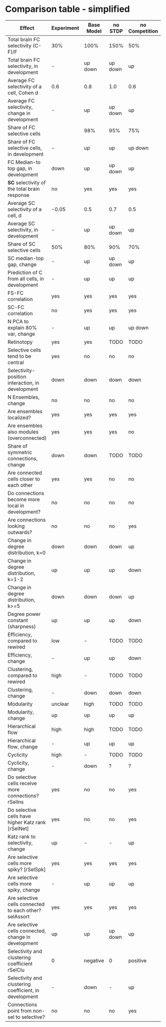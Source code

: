 # Comparison table - simplified

| **Effect**                                             | **Experiment** | **Base Model** | **no STDP** | **no Competition** | **no Intrinsic** | **Vis** | **Rand** |
| ------------------------------------------------------ | -------------- | -------------- | ----------- | ------------------ | ---------------- | ------- | -------- |
| Total brain FC selectivity (C-F)/F                     | 30%            | 100%           | 150%        | 50%                | -50%             | 80%     | 50%      |
| Total brain FC selectivity, in development             | -              | up down        | up down     | up                 | -                | up      | -        |
| Average FC selectivity of a cell, Cohen d              | 0.6            | 0.8            | 1.0         | 0.6                | -7.0             | 0.8     | 0.5      |
| Average FC selectivity, change in development          | -              | up             | up down     | up                 | down up          | up      | -        |
| Share of FC selective cells                            |                | 98%            | 95%         | 75%                | 0%               | 95%     | 95%      |
| Share of FC selective cells, in development            | -              | up             | up          | up down            | -                | up      | up       |
| FC Median-to top gap, in development                   | down           | up             | up down     | up                 | up down          | up      | -        |
| **SC** selectivity of the total brain response         | no             | yes            | yes         | yes                | no               | up      | -        |
| Average SC selectivity of a cell, d                    | -0.05          | 0.5            | 0.7         | 0.5                | -0.5             | 0.2     | 0        |
| Average SC selectivity, in development                 | -              | up             | up down     | up                 | down             | up      | -        |
| Share of SC selective cells                            | 50%            | 80%            | 90%         | 70%                | 20%              | 70%     | 50%      |
| SC median-top gap, change                              | -              | up             | up down     | up                 | -                | up down | -        |
| Prediction of C from all cells, in development         | -              | up             | up          | up                 | down             | up      | up down  |
| FS-FC correlation                                      | yes            | yes            | yes         | yes                | yes              | no      | yes      |
| SC-FC correlation                                      | no             | yes            | yes         | yes                | yes              | yes     | yes      |
| N PCA to explain 80% var, change                       | -              | up             | up          | up down            | up               | up      | up       |
| Retinotopy                                             | yes            | yes            | TODO        | TODO               | TODO             | TODO    | TODO     |
| Selective cells tend to be central                     | yes            | no             | no          | no                 | -                | no      | no       |
| Selectivity-position interaction, in development       | down           | down           | down        | down               | up               | down    | down     |
| N Ensembles, change                                    | no             | no             | no          | no                 | no               | no      | no       |
| Are ensembles localized?                               | yes            | yes            | yes         | yes                | yes              | yes     | yes      |
| Are ensembles also modules (overconnected)             | yes            | yes            | yes         | no                 | yes              | yes     | yes      |
| Share of symmetric connections, change                 | down           | down           | TODO        | TODO               | TODO             | TODO    | TODO     |
| Are connected cells closer to each other               | yes            | yes            | no          | no                 | yes              | yes     | no       |
| Do connections become more local in development?       | no             | no             | no          | no                 | no               | no      | no       |
| Are connections looking outwards?                      | no             | no             | no          | yes                | no               | no      | no       |
| Change in degree distribution, k=0                     | down           | down           | down        | up                 | down             | down    | down     |
| Change in degree distribution, k=1-2                   | up             | up             | up          | down               | up               | up      | up       |
| Change in degree distribution, k>=5                    | down           | down           | down        | up                 | down             | down    | down     |
| Degree power constant (sharpness)                      | up             | up             | up          | down               | up               | up      | up       |
| Efficiency, compared to rewired                        | low            | -              | TODO        | TODO               | TODO             | TODO    | TODO     |
| Efficiency, change                                     | -              | up             | up          | down               | up               | up      | up       |
| Clustering, compared to rewired                        | high           | -              | TODO        | TODO               | TODO             | TODO    | TODO     |
| Clustering, change                                     | -              | down           | down        | down               | down             | down    | down     |
| Modularity                                             | unclear        | high           | TODO        | TODO               | TODO             | TODO    | TODO     |
| Modularity, change                                     | up             | up             | up          | up                 | up               | up      | up       |
| Hierarchical flow                                      | high           | high           | TODO        | TODO               | TODO             | TODO    | TODO     |
| Hierarchical flow, change                              | -              | up             | up          | up                 | up               | up      | -        |
| Cyclicity                                              | high           | -              | TODO        | TODO               | TODO             | TODO    | TODO     |
| Cyclicity, change                                      | -              | down           | ?           | ?                  | ?                | ?       | ?        |
| Do selective cells receive more connections? rSelIns   | yes            | no             | no          | yes                | no               | no      | no       |
| Do selective cells have higher Katz rank [rSelNet]     | yes            | no             | no          | yes                | no               | no      | no       |
| Katz rank to selectivity, change                       | up             | -              | -           | up                 | -                | -       | -        |
| Are selective cells more spiky? [rSelSpk]              | yes            | yes            | yes         | yes                | yes              | yes     | no       |
| Are selective cells more spiky, change                 | -              | up             | up          | up                 | down up          | up      | -        |
| Are selective cells connected to each other? selAssort | yes            | yes            | yes         | yes                | yes              | yse     | yes      |
| Are selective cells connected, change in development   | up             | up             | up down     | up                 | up               | up      | up       |
| Selectivity and clustering coefficient rSelClu         | 0              | negative       | 0           | positive           | negative         | 0       | 0        |
| Selectivity and clustering coefficient, in development | -              | down           | -           | up                 | down up          | -       | up       |
| Connections point from non-sel to selective?           | no             | no             | no          | yes                | no               | no      | no       |

  


